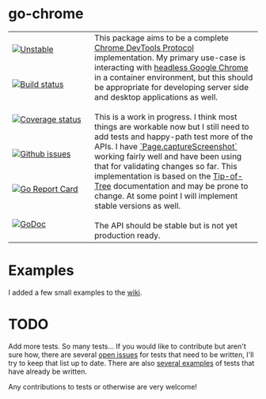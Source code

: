 # go-chrome
<table><tbody><tr>
    <td>
        <a href="https://github.com/mkenney/stability-badges#unstable"><img src="https://img.shields.io/badge/stability-unstable-yellow.svg" alt="Unstable"></a>
    </td>
    <td rowspan="6">
        This package aims to be a complete <a href="https://chromedevtools.github.io/devtools-protocol/">Chrome DevTools Protocol</a> implementation. My primary use-case is interacting with <a href="https://developers.google.com/web/updates/2017/04/headless-chrome">headless Google Chrome</a> in a container environment, but this should be appropriate for developing server side and desktop applications as well.
        <br><br>
        This is a work in progress. I think most things are workable now but I still need to add tests and happy-path test more of the APIs. I have <a href="https://chromedevtools.github.io/devtools-protocol/tot/Page/#method-captureScreenshot">`Page.captureScreenshot`</a> working fairly well and have been using that for validating changes so far. This implementation is based on the <a href="https://chromedevtools.github.io/devtools-protocol/tot/">Tip-of-Tree</a> documentation and may be prone to change. At some point I will implement stable versions as well.
        <br><br>
        The API should be stable but is not yet production ready.
    </td>
</tr>
<tr>
    <td width="150">
        <a href="https://travis-ci.org/mkenney/go-chrome"><img src="https://travis-ci.org/mkenney/go-chrome.svg?branch=master" alt="Build status"></a>
    </td>
</tr><tr>
    <td width="150">
        <a href="https://codecov.io/gh/mkenney/go-chrome"><img src="https://codecov.io/gh/mkenney/go-chrome/branch/master/graph/badge.svg" alt="Coverage status"></a>
    </td>
</tr><tr>
    <td>
        <a href="https://github.com/mkenney/go-chrome/issues"><img src="https://img.shields.io/github/issues-raw/mkenney/go-chrome.svg" alt="Github issues"></a>
    </td>
</tr>
<tr>
    <td>
        <a href="https://goreportcard.com/report/github.com/mkenney/go-chrome"><img src="https://goreportcard.com/badge/github.com/mkenney/go-chrome" alt="Go Report Card"></a>
    </td>
</tr>
<tr>
    <td>
        <a href="https://godoc.org/github.com/mkenney/go-chrome"><img src="https://godoc.org/github.com/mkenney/go-chrome?status.svg" alt="GoDoc"></a>
    </td>
</tr></tbody></table>

# Examples

I added a few small examples to the [wiki](https://github.com/mkenney/go-chrome/wiki).

# TODO

Add more tests. So many tests... If you would like to contribute but aren't sure how, there are several [open issues](https://github.com/mkenney/go-chrome/issues?q=is%3Aopen+is%3Aissue+project%3Amkenney%2Fgo-chrome%2F1) for tests that need to be written, I'll try to keep that list up to date. There are also [several examples](https://github.com/mkenney/go-chrome/blob/master/socket/protocol.animation_test.go) of tests that have already be written.

Any contributions to tests or otherwise are very welcome!
